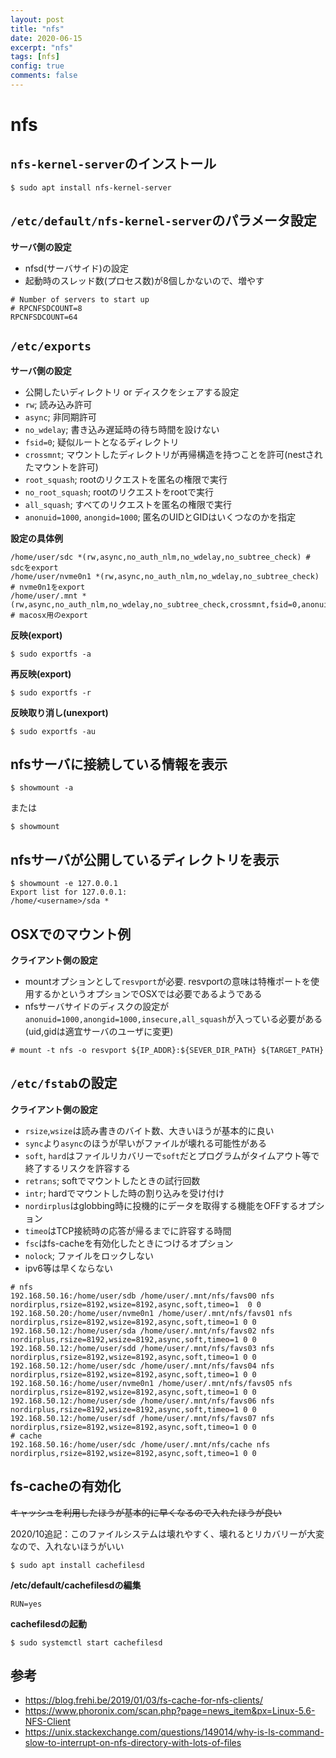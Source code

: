 ```yaml
---
layout: post
title: "nfs"
date: 2020-06-15
excerpt: "nfs"
tags: [nfs]
config: true
comments: false
---
```


# nfs

## `nfs-kernel-server`のインストール

```console
$ sudo apt install nfs-kernel-server
```

## `/etc/default/nfs-kernel-server`のパラメータ設定

**サーバ側の設定**  
 - nfsd(サーバサイド)の設定  
 - 起動時のスレッド数(プロセス数)が8個しかないので、増やす

```console
# Number of servers to start up
# RPCNFSDCOUNT=8
RPCNFSDCOUNT=64
```

## `/etc/exports`

**サーバ側の設定**  
 - 公開したいディレクトリ or ディスクをシェアする設定
 - `rw`; 読み込み許可
 - `async`; 非同期許可
 - `no_wdelay`; 書き込み遅延時の待ち時間を設けない
 - `fsid=0`; 疑似ルートとなるディレクトリ
 - `crossmnt`; マウントしたディレクトリが再帰構造を持つことを許可(nestされたマウントを許可)
 - `root_squash`; rootのリクエストを匿名の権限で実行
 - `no_root_squash`; rootのリクエストをrootで実行
 - `all_squash`; すべてのリクエストを匿名の権限で実行
 - `anonuid=1000`, `anongid=1000`; 匿名のUIDとGIDはいくつなのかを指定

**設定の具体例**  
```console
/home/user/sdc *(rw,async,no_auth_nlm,no_wdelay,no_subtree_check) # sdcをexport
/home/user/nvme0n1 *(rw,async,no_auth_nlm,no_wdelay,no_subtree_check) # nvme0n1をexport
/home/user/.mnt *(rw,async,no_auth_nlm,no_wdelay,no_subtree_check,crossmnt,fsid=0,anonuid=1000,anongid=1000,insecure,all_squash) # macosx用のexport
```


**反映(export)**  
```console
$ sudo exportfs -a
```

**再反映(export)**  
```console
$ sudo exportfs -r
```

**反映取り消し(unexport)**  
```console
$ sudo exportfs -au
```

## nfsサーバに接続している情報を表示

```console
$ showmount -a
```
または
```console
$ showmount
```

## nfsサーバが公開しているディレクトリを表示

```console
$ showmount -e 127.0.0.1
Export list for 127.0.0.1:
/home/<username>/sda *
```

## OSXでのマウント例
**クライアント側の設定**  
 - mountオプションとして`resvport`が必要. resvportの意味は特権ポートを使用するかというオプションでOSXでは必要であるようである 
 - nfsサーバサイドのディスクの設定が`anonuid=1000,anongid=1000,insecure,all_squash`が入っている必要がある(uid,gidは適宜サーバのユーザに変更)

```console
# mount -t nfs -o resvport ${IP_ADDR}:${SEVER_DIR_PATH} ${TARGET_PATH}
```

## `/etc/fstab`の設定
**クライアント側の設定**  

 - `rsize`,`wsize`は読み書きのバイト数、大きいほうが基本的に良い  
 - `sync`より`async`のほうが早いがファイルが壊れる可能性がある
 - `soft`, `hard`はファイルリカバリーで`soft`だとプログラムがタイムアウト等で終了するリスクを許容する
 - `retrans`; softでマウントしたときの試行回数
 - `intr`; hardでマウントした時の割り込みを受け付け
 - `nordirplus`はglobbing時に投機的にデータを取得する機能をOFFするオプション
 - `timeo`はTCP接続時の応答が帰るまでに許容する時間
 - `fsc`はfs-cacheを有効化したときにつけるオプション  
 - `nolock`; ファイルをロックしない
 - ipv6等は早くならない

```console
# nfs
192.168.50.16:/home/user/sdb /home/user/.mnt/nfs/favs00 nfs nordirplus,rsize=8192,wsize=8192,async,soft,timeo=1  0 0
192.168.50.20:/home/user/nvme0n1 /home/user/.mnt/nfs/favs01 nfs nordirplus,rsize=8192,wsize=8192,async,soft,timeo=1 0 0
192.168.50.12:/home/user/sda /home/user/.mnt/nfs/favs02 nfs nordirplus,rsize=8192,wsize=8192,async,soft,timeo=1 0 0
192.168.50.12:/home/user/sdd /home/user/.mnt/nfs/favs03 nfs nordirplus,rsize=8192,wsize=8192,async,soft,timeo=1 0 0
192.168.50.12:/home/user/sdc /home/user/.mnt/nfs/favs04 nfs nordirplus,rsize=8192,wsize=8192,async,soft,timeo=1 0 0
192.168.50.16:/home/user/nvme0n1 /home/user/.mnt/nfs/favs05 nfs nordirplus,rsize=8192,wsize=8192,async,soft,timeo=1 0 0
192.168.50.12:/home/user/sde /home/user/.mnt/nfs/favs06 nfs nordirplus,rsize=8192,wsize=8192,async,soft,timeo=1 0 0
192.168.50.12:/home/user/sdf /home/user/.mnt/nfs/favs07 nfs nordirplus,rsize=8192,wsize=8192,async,soft,timeo=1 0 0
# cache
192.168.50.16:/home/user/sdc /home/user/.mnt/nfs/cache nfs nordirplus,rsize=8192,wsize=8192,async,soft,timeo=1 0 0
```

## fs-cacheの有効化
~~キャッシュを利用したほうが基本的に早くなるので入れたほうが良い~~

2020/10追記：このファイルシステムは壊れやすく、壊れるとリカバリーが大変なので、入れないほうがいい

```console
$ sudo apt install cachefilesd
```

**/etc/default/cachefilesdの編集**

```console
RUN=yes
```

**cachefilesdの起動**

```console
$ sudo systemctl start cachefilesd
```

## 参考
 - https://blog.frehi.be/2019/01/03/fs-cache-for-nfs-clients/
 - https://www.phoronix.com/scan.php?page=news_item&px=Linux-5.6-NFS-Client
 - https://unix.stackexchange.com/questions/149014/why-is-ls-command-slow-to-interrupt-on-nfs-directory-with-lots-of-files
